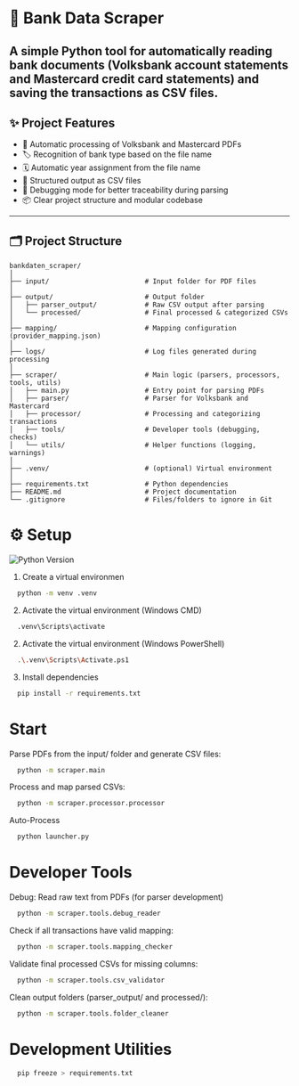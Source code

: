 # 🏦 Bank Data Scraper


A simple Python tool for automatically reading bank documents 
(Volksbank account statements and Mastercard credit card statements) 
and saving the transactions as CSV files.
---
## ✨ Project Features
- 📄 Automatic processing of Volksbank and Mastercard PDFs
- 🏷️ Recognition of bank type based on the file name
- 🗓️ Automatic year assignment from the file name
- 🧹 Structured output as CSV files
- 🐛 Debugging mode for better traceability during parsing
- 📦 Clear project structure and modular codebase
---

## 🗂️ Project Structure

```plaintext
bankdaten_scraper/
│
├── input/                        # Input folder for PDF files
│
├── output/                       # Output folder
│   ├── parser_output/            # Raw CSV output after parsing
│   └── processed/                # Final processed & categorized CSVs
│
├── mapping/                      # Mapping configuration (provider_mapping.json)
│
├── logs/                         # Log files generated during processing
│
├── scraper/                      # Main logic (parsers, processors, tools, utils)
│   ├── main.py                   # Entry point for parsing PDFs
│   ├── parser/                   # Parser for Volksbank and Mastercard
│   ├── processor/                # Processing and categorizing transactions
│   ├── tools/                    # Developer tools (debugging, checks)
│   └── utils/                    # Helper functions (logging, warnings)
│
├── .venv/                        # (optional) Virtual environment
│
├── requirements.txt              # Python dependencies
├── README.md                     # Project documentation
└── .gitignore                    # Files/folders to ignore in Git

```
# ⚙️ Setup
![Python Version](https://img.shields.io/badge/python-3.12%2B-blue)
1. Create a virtual environmen
```bash
  python -m venv .venv
```
2. Activate the virtual environment (Windows CMD)
```bash
  .venv\Scripts\activate
```
2. Activate the virtual environment (Windows PowerShell)
```bash
  .\.venv\Scripts\Activate.ps1
```
3. Install dependencies
```bash
  pip install -r requirements.txt
```
# Start
Parse PDFs from the input/ folder and generate CSV files:
```bash
  python -m scraper.main
```
Process and map parsed CSVs:
```bash
  python -m scraper.processor.processor
```
Auto-Process
```bash
  python launcher.py
```
# Developer Tools
Debug: Read raw text from PDFs (for parser development)
```bash
  python -m scraper.tools.debug_reader
```
Check if all transactions have valid mapping:
```bash
  python -m scraper.tools.mapping_checker
```
Validate final processed CSVs for missing columns:
```bash
  python -m scraper.tools.csv_validator
```
Clean output folders (parser_output/ and processed/):
```bash
  python -m scraper.tools.folder_cleaner
```
# Development Utilities
```bash
  pip freeze > requirements.txt
```